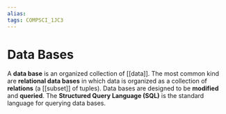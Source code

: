 ```yaml
---
alias:
tags: COMPSCI_1JC3
---
```

# Data Bases
A **data base** is an organized collection of [[data]]. The most common kind are **relational data bases** in which data is organized as a collection of **relations** (a [[subset]] of tuples). Data bases are designed to be **modified** and **queried**. The **Structured Query Language (SQL)** is the standard language for querying data bases. 